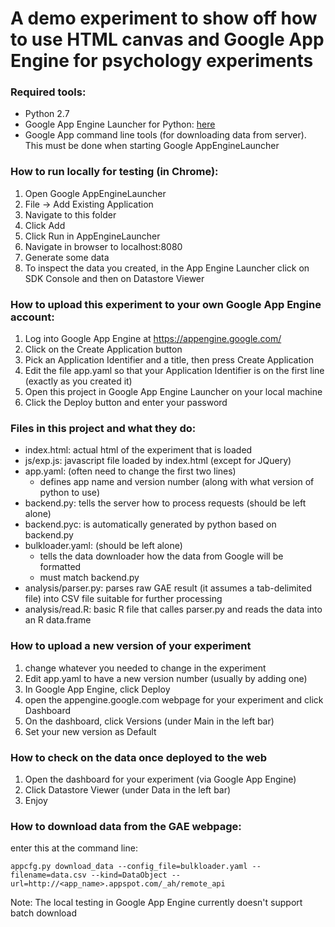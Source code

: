 A demo experiment to show off how to use HTML canvas and Google App Engine for psychology experiments
==================

### Required tools:

- Python 2.7
- Google App Engine Launcher for Python: [here](https://developers.google.com/appengine/downloads#Google_App_Engine_SDK_for_Python)
- Google App command line tools (for downloading data from server). This must be done when starting Google AppEngineLauncher

### How to run locally for testing (in Chrome):

1. Open Google AppEngineLauncher
2. File -> Add Existing Application
3. Navigate to this folder
4. Click Add
5. Click Run in AppEngineLauncher
6. Navigate in browser to localhost:8080
7. Generate some data
7. To inspect the data you created, in the App Engine Launcher click on SDK Console and then on Datastore Viewer

### How to upload this experiment to your own Google App Engine account:

1. Log into Google App Engine at https://appengine.google.com/
2. Click on the Create Application button
3. Pick an Application Identifier and a title, then press Create Application
4. Edit the file app.yaml so that your Application Identifier is on the first line (exactly as you created it)
5. Open this project in Google App Engine Launcher on your local machine
6. Click the Deploy button and enter your password

### Files in this project and what they do:

- index.html: actual html of the experiment that is loaded
- js/exp.js: javascript file loaded by index.html (except for JQuery)
- app.yaml: (often need to change the first two lines)
  - defines app name and version number (along with what version of python to use)
- backend.py: tells the server how to process requests (should be left alone)
- backend.pyc: is automatically generated by python based on backend.py
- bulkloader.yaml: (should be left alone)
  - tells the data downloader how the data from Google will be formatted
  - must match backend.py
- analysis/parser.py: parses raw GAE result (it assumes a tab-delimited file) into CSV file suitable for further processing
- analysis/read.R: basic R file that calles parser.py and reads the data into an R data.frame

### How to upload a new version of your experiment

1. change whatever you needed to change in the experiment
2. Edit app.yaml to have a new version number (usually by adding one)
3. In Google App Engine, click Deploy
4. open the appengine.google.com webpage for your experiment and click Dashboard
5. On the dashboard, click Versions (under Main in the left bar)
6. Set your new version as Default

### How to check on the data once deployed to the web

1. Open the dashboard for your experiment (via Google App Engine)
2. Click Datastore Viewer (under Data in the left bar)
3. Enjoy

### How to download data from the GAE webpage:

enter this at the command line:

```
appcfg.py download_data --config_file=bulkloader.yaml --filename=data.csv --kind=DataObject --url=http://<app_name>.appspot.com/_ah/remote_api
```

Note: The local testing in Google App Engine currently doesn't support batch download

